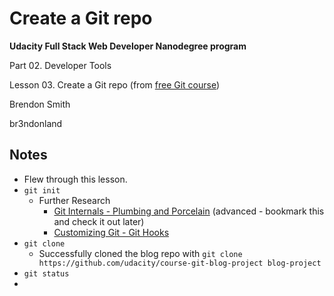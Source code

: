 # Create a Git repo

**Udacity Full Stack Web Developer Nanodegree program**

Part 02. Developer Tools

Lesson 03. Create a Git repo (from [free Git course](https://www.udacity.com/course/version-control-with-git--ud123))

Brendon Smith

br3ndonland

## Notes

* Flew through this lesson.
* `git init` 
  - Further Research
    + [Git Internals - Plumbing and Porcelain](https://git-scm.com/book/en/v2/Git-Internals-Plumbing-and-Porcelain) (advanced - bookmark this and check it out later)
    + [Customizing Git - Git Hooks](https://git-scm.com/book/en/v2/Customizing-Git-Git-Hooks)
* `git clone`
  - Successfully cloned the blog repo with `git clone https://github.com/udacity/course-git-blog-project blog-project`
* `git status` 
* 